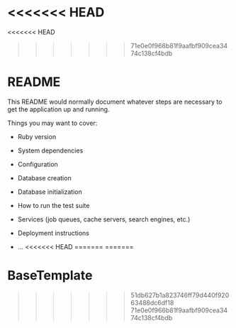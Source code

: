 <<<<<<< HEAD
=======
<<<<<<< HEAD
>>>>>>> 71e0e0f966b81f9aafbf909cea3474c138cf4bdb
# README

This README would normally document whatever steps are necessary to get the
application up and running.

Things you may want to cover:

* Ruby version

* System dependencies

* Configuration

* Database creation

* Database initialization

* How to run the test suite

* Services (job queues, cache servers, search engines, etc.)

* Deployment instructions

* ...
<<<<<<< HEAD
=======
=======
# BaseTemplate
>>>>>>> 51db627b1a823746ff79d440f92063488dc6df18
>>>>>>> 71e0e0f966b81f9aafbf909cea3474c138cf4bdb
